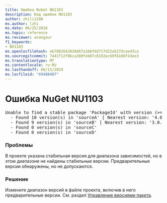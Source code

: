 ```yaml
---
title: Ошибка NuGet NU1103
description: Код ошибки NU1103
author: zhili1208
ms.author: lzhi
ms.date: 06/25/2018
ms.topic: reference
ms.reviewer: anangaur
f1_keywords:
- NU1103
ms.openlocfilehash: eb7082642028d67a1b8fdd717d22a527dcae43ca
ms.sourcegitcommit: 7441f12f06ca380feb87c6192ec69f6108f43ee3
ms.translationtype: MT
ms.contentlocale: ru-RU
ms.lasthandoff: 08/15/2019
ms.locfileid: "69488407"
---
```

# <a name="nuget-error-nu1103"></a>Ошибка NuGet NU1103

<pre>Unable to find a stable package 'PackageId' with version (>= 3.0.0)<br/>  - Found 10 version(s) in 'sourceA' [ Nearest version: '4.0.0-rc-2129' ]<br/>  - Found 9 version(s) in 'sourceB' [ Nearest version: '3.0.0-beta-00032' ]<br/>  - Found 0 version(s) in 'sourceC'<br/>  - Found 0 version(s) in 'sourceD'</pre>

### <a name="issue"></a>Проблемы
В проекте указана стабильная версия для диапазона зависимостей, но в этом диапазоне не найдены стабильные версии. Предварительные версии обнаружены, но не допускаются.

### <a name="solution"></a>Решение
Измените диапазон версий в файле проекта, включив в него предварительные версии. См. раздел [Управление версиями пакета](../../concepts/package-versioning.md).